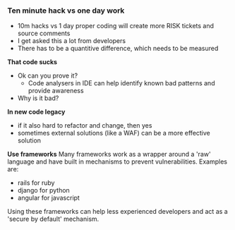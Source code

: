 ### Ten minute hack vs one day work

* 10m hacks vs 1 day proper coding will create more RISK tickets and source comments
* I get asked this a lot from developers
* There has to be a quantitive difference, which needs to be measured

**That code sucks**

* Ok can you prove it?
  * Code analysers in IDE can help identify known bad patterns and provide awareness
* Why is it bad?

**In new code legacy**
- if it also hard to refactor and change, then yes
- sometimes external solutions (like a WAF) can be a more effective solution

**Use frameworks**
Many frameworks work as a wrapper around a 'raw' language and have built in mechanisms to prevent vulnerabilities.
Examples are:
- rails for ruby
- django for python
- angular for javascript

Using these frameworks can help less experienced developers and act as a 'secure by default' mechanism. 
